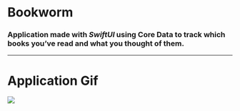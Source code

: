 # Bookworm

### Application made with *SwiftUI* using Core Data to track which books you’ve read and what you thought of them.

---

# Application Gif

![](Bookworm.gif)
